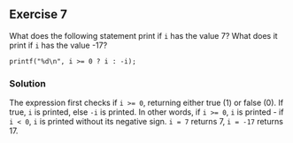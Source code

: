 ## Exercise 7
What does the following statement print if `i` has the value 7? What does it print if `i` has the value -17?
```
printf("%d\n", i >= 0 ? i : -i);
```

### Solution
The expression first checks if `i >= 0`, returning either true (1) or false (0). If true, `i` is printed, else `-i` is printed. In other words, if `i >= 0`, `i` is printed - if `i < 0`, `i` is printed without its negative sign. `i = 7` returns 7, `i = -17` returns 17.